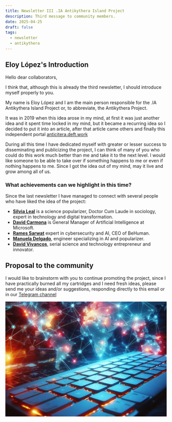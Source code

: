 ```yaml
---
title: Newsletter III .IA Antikythera Island Project
description: Third message to community members.
date: 2025-04-25
draft: false
tags:
  - newsletter
  - antikythera
---
```


## Eloy López's Introduction

Hello dear collaborators,

I think that, although this is already the third newsletter, I should introduce myself properly to you.

My name is Eloy López and I am the main person responsible for the .IA Antikythera Island Project or, to abbreviate, the Antikythera Project.

It was in 2019 when this idea arose in my mind, at first it was just another idea and it spent time locked in my mind, but it became a recurring idea so I decided to put it into an article, after that article came others and finally this independent portal [anticitera.deft.work](https://anticitera.deft.work)

During all this time I have dedicated myself with greater or lesser success to disseminating and publicizing the project, I can think of many of you who could do this work much better than me and take it to the next level. I would like someone to be able to take over if something happens to me or even if nothing happens to me. Since I got the idea out of my mind, may it live and grow among all of us.

### What achievements can we highlight in this time?

Since the last newsletter I have managed to connect with several people who have liked the idea of the project:

- [**Silvia Leal**](https://silvialeal.es/) is a science popularizer, Doctor Cum Laude in sociology, expert in technology and digital transformation.
- [**David Carmona**](https://www.linkedin.com/in/david-carmona/) is General Manager of Artificial Intelligence at Microsoft.
- [**Rames Sarwat**](https://www.linkedin.com/in/rames) expert in cybersecurity and AI, CEO of BeHuman.
- [**Manuela Delgado**](https://www.linkedin.com/in/manuela-delgado-cruz/), engineer specializing in AI and popularizer.
- [**David Vivancos**](https://vivancos.com/), serial science and technology entrepreneur and innovator.

## Proposal to the community

I would like to brainstorm with you to continue promoting the project, since I have practically burned all my cartridges and I need fresh ideas, please send me your ideas and/or suggestions, responding directly to this email or in our [Telegram channel](https://t.me/+oAeZGMsePDg2ZDI0)

<a href="https://anticitera.deft.work">
  <img src="/img/TecladoyPaises.webp" alt="A red backlit computer keyboard, with a world map in the background showing interconnected colored nodes.">
</a>

